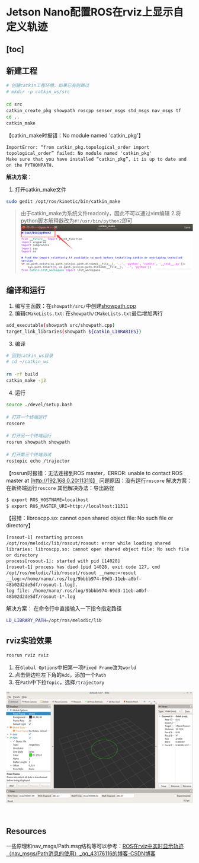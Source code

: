 # Jetson Nano配置ROS在rviz上显示自定义轨迹

[toc]
-----

## 新建工程
```bash
# 创建catkin工程环境，如果已有则跳过
# mkdir -p catkin_ws/src

cd src
catkin_create_pkg showpath roscpp sensor_msgs std_msgs nav_msgs tf
cd ..
catkin_make
```

【catkin_make时报错：No module named 'catkin_pkg'】
```
ImportError: “from catkin_pkg.topological_order import topological_order” failed: No module named 'catkin_pkg'
Make sure that you have installed “catkin_pkg”, it is up to date and on the PYTHONPATH.
```
**解决方案**：
1. 打开catkin_make文件
```bash
sudo gedit /opt/ros/kinetic/bin/catkin_make
```
> 由于catkin_make为系统文件readonly，因此不可以通过vim编辑
2.将python脚本解释器改为`#!/usr/bin/python2`即可
![20200512161200501](../../../README.assets/ROS/20200512161200501.png)



## 编译和运行

1. 编写主函数：在`showpath/src/`中创建[showpath.cpp](https://github.com/doubleZ0108/Play-with-NVIDIA-Jetson-Nano/blob/master/ROS/rviz-showpath/showpath.cpp)
2. 编辑`CMakeLists.txt`: 在`showpath/CMakeLists.txt`最后增加两行
```bash
add_executable(showpath src/showpath.cpp)
target_link_libraries(showpath ${catkin_LIBRARIES})
```
3. 编译
```bash
# 回到catkin_ws目录
# cd ~/catkin_ws

rm -rf build
catkin_make -j2
```
4. 运行
```bash
source ./devel/setup.bash

# 打开一个终端运行
roscore

# 打开另一个终端运行
rosrun showpath showpath

# 打开第三个终端测试
rostopic echo /trajector
```

【rosrun时报错：无法连接到ROS master，ERROR: unable to contact ROS master at [http://192.168.0.20:11311]】
问题原因：没有运行`roscore`
解决方案：在新终端运行`roscore`
其他解决办法：导出路径
```bash
$ export ROS_HOSTNAME=localhost
$ export ROS_MASTER_URI=http://localhost:11311
```


【报错：libroscpp.so: cannot open shared object file: No such file or directory】
```
[rosout-1] restarting process
/opt/ros/melodic/lib/rosout/rosout: error while loading shared libraries: libroscpp.so: cannot open shared object file: No such file or directory
process[rosout-1]: started with pid [14028]
[rosout-1] process has died [pid 14028, exit code 127, cmd /opt/ros/melodic/lib/rosout/rosout __name:=rosout __log:=/home/nano/.ros/log/9bbbb974-69d3-11eb-a0bf-48b02d2de5df/rosout-1.log].
log file: /home/nano/.ros/log/9bbbb974-69d3-11eb-a0bf-48b02d2de5df/rosout-1*.log
```
解决方案：
在命令行中直接输入一下指令指定路径
```bash
LD_LIBRARY_PATH=/opt/ros/melodic/lib
```



## rviz实验效果

```bash
rosrun rviz rviz
```
1. 在`Global Options`中把第一项`Fixed Frame`改为`world`
2. 点击侧边栏左下角的`Add`，添加一个`Path`
3. 在`Path`中下拉`Topic`，选择`/trajectory`

![rviz](../../../README.assets/ROS/rviz.png)

<br/>

## Resources
一些原理和nav_msgs/Path.msg结构等可以参考：[ROS在rviz中实时显示轨迹（nav_msgs/Path消息的使用）_qq_43176116的博客-CSDN博客](https://blog.csdn.net/qq_43176116/article/details/88045741)